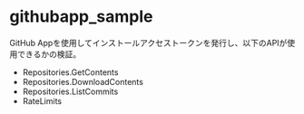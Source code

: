 # githubapp_sample

GitHub Appを使用してインストールアクセストークンを発行し、以下のAPIが使用できるかの検証。

- Repositories.GetContents
- Repositories.DownloadContents
- Repositories.ListCommits
- RateLimits